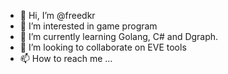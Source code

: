 - 👋 Hi, I’m @freedkr
- 👀 I’m interested in game program
- 🌱 I’m currently learning Golang, C# and Dgraph.
- 💞️ I’m looking to collaborate on EVE tools
- 📫 How to reach me ...

<!---
freedkr/freedkr is a ✨ special ✨ repository because its `README.md` (this file) appears on your GitHub profile.
You can click the Preview link to take a look at your changes.
--->
